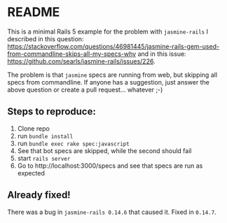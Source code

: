 # README

This is a minimal Rails 5 example for the problem with `jasmine-rails` I
described in this question:
https://stackoverflow.com/questions/46981445/jasmine-rails-gem-used-from-commandline-skips-all-my-specs-why
and in this issue: https://github.com/searls/jasmine-rails/issues/226.

The problem is that `jasmine` specs are running from web, but skipping
all specs from commandline. If anyone has a suggestion, just answer the
above question or create a pull request... whatever ;-)

## Steps to reproduce:

1. Clone repo
2. run `bundle install`
3. run `bundle exec rake spec:javascript`
4. See that bot specs are skipped, while the second should fail
5. start `rails server`
6. Go to http://localhost:3000/specs and see that specs are run as
   expected


## Already fixed!

There was a bug in `jasmine-rails 0.14.6` that caused it. Fixed in
`0.14.7`.
